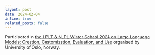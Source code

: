 ```yaml
---
layout: post
date: 2024-02-04
inline: true
related_posts: false
---
```


Participated in <a href="http://wiki.nlpl.eu/Community/training">the HPLT & NLPL Winter School 2024 on Large Language Models: Creation, Customization, Evaluation, and Use</a> organised by University of Oslo, Norway.
